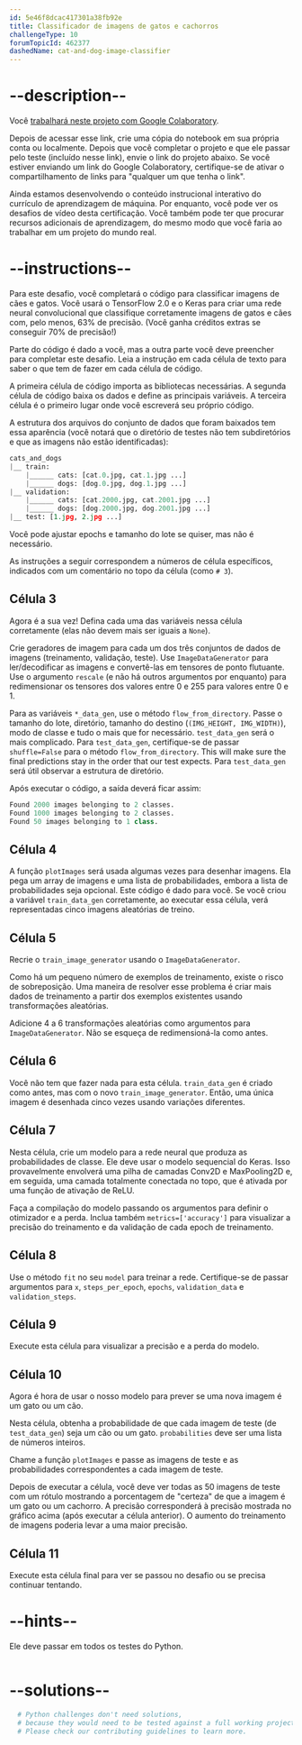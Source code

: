 ```yaml
---
id: 5e46f8dcac417301a38fb92e
title: Classificador de imagens de gatos e cachorros
challengeType: 10
forumTopicId: 462377
dashedName: cat-and-dog-image-classifier
---
```


# --description--

Você <a href="https://colab.research.google.com/github/freeCodeCamp/boilerplate-cat-and-dog-image-classifier/blob/master/fcc_cat_dog.ipynb" target="_blank" rel="noopener noreferrer nofollow">trabalhará neste projeto com Google Colaboratory</a>.

Depois de acessar esse link, crie uma cópia do notebook em sua própria conta ou localmente. Depois que você completar o projeto e que ele passar pelo teste (incluído nesse link), envie o link do projeto abaixo. Se você estiver enviando um link do Google Colaboratory, certifique-se de ativar o compartilhamento de links para "qualquer um que tenha o link".

Ainda estamos desenvolvendo o conteúdo instrucional interativo do currículo de aprendizagem de máquina. Por enquanto, você pode ver os desafios de vídeo desta certificação. Você também pode ter que procurar recursos adicionais de aprendizagem, do mesmo modo que você faria ao trabalhar em um projeto do mundo real.

# --instructions--

Para este desafio, você completará o código para classificar imagens de cães e gatos. Você usará o TensorFlow 2.0 e o Keras para criar uma rede neural convolucional que classifique corretamente imagens de gatos e cães com, pelo menos, 63% de precisão. (Você ganha créditos extras se conseguir 70% de precisão!)

Parte do código é dado a você, mas a outra parte você deve preencher para completar este desafio. Leia a instrução em cada célula de texto para saber o que tem de fazer em cada célula de código.

A primeira célula de código importa as bibliotecas necessárias. A segunda célula de código baixa os dados e define as principais variáveis. A terceira célula é o primeiro lugar onde você escreverá seu próprio código.

A estrutura dos arquivos do conjunto de dados que foram baixados tem essa aparência (você notará que o diretório de testes não tem subdiretórios e que as imagens não estão identificadas):

```py
cats_and_dogs
|__ train:
    |______ cats: [cat.0.jpg, cat.1.jpg ...]
    |______ dogs: [dog.0.jpg, dog.1.jpg ...]
|__ validation:
    |______ cats: [cat.2000.jpg, cat.2001.jpg ...]
    |______ dogs: [dog.2000.jpg, dog.2001.jpg ...]
|__ test: [1.jpg, 2.jpg ...]
```

Você pode ajustar epochs e tamanho do lote se quiser, mas não é necessário.

As instruções a seguir correspondem a números de célula específicos, indicados com um comentário no topo da célula (como `# 3`).

## Célula 3

Agora é a sua vez! Defina cada uma das variáveis nessa célula corretamente (elas não devem mais ser iguais a `None`).

Crie geradores de imagem para cada um dos três conjuntos de dados de imagens (treinamento, validação, teste). Use `ImageDataGenerator` para ler/decodificar as imagens e convertê-las em tensores de ponto flutuante. Use o argumento `rescale` (e não há outros argumentos por enquanto) para redimensionar os tensores dos valores entre 0 e 255 para valores entre 0 e 1.

Para as variáveis `*_data_gen`, use o método `flow_from_directory`. Passe o tamanho do lote, diretório, tamanho do destino (`(IMG_HEIGHT, IMG_WIDTH)`), modo de classe e tudo o mais que for necessário. `test_data_gen` será o mais complicado. Para `test_data_gen`, certifique-se de passar `shuffle=False` para o método `flow_from_directory`. This will make sure the final predictions stay in the order that our test expects. Para `test_data_gen` será útil observar a estrutura de diretório.


Após executar o código, a saída deverá ficar assim:

```py
Found 2000 images belonging to 2 classes.
Found 1000 images belonging to 2 classes.
Found 50 images belonging to 1 class.
```

## Célula 4

A função `plotImages` será usada algumas vezes para desenhar imagens. Ela pega um array de imagens e uma lista de probabilidades, embora a lista de probabilidades seja opcional. Este código é dado para você. Se você criou a variável `train_data_gen` corretamente, ao executar essa célula, verá representadas cinco imagens aleatórias de treino.

## Célula 5

Recrie o `train_image_generator` usando o `ImageDataGenerator`.

Como há um pequeno número de exemplos de treinamento, existe o risco de sobreposição. Uma maneira de resolver esse problema é criar mais dados de treinamento a partir dos exemplos existentes usando transformações aleatórias.

Adicione 4 a 6 transformações aleatórias como argumentos para `ImageDataGenerator`. Não se esqueça de redimensioná-la como antes.

## Célula 6

Você não tem que fazer nada para esta célula. `train_data_gen` é criado como antes, mas com o novo `train_image_generator`. Então, uma única imagem é desenhada cinco vezes usando variações diferentes.

## Célula 7

Nesta célula, crie um modelo para a rede neural que produza as probabilidades de classe. Ele deve usar o modelo sequencial do Keras. Isso provavelmente envolverá uma pilha de camadas Conv2D e MaxPooling2D e, em seguida, uma camada totalmente conectada no topo, que é ativada por uma função de ativação de ReLU.

Faça a compilação do modelo passando os argumentos para definir o otimizador e a perda. Inclua também `metrics=['accuracy']` para visualizar a precisão do treinamento e da validação de cada epoch de treinamento.

## Célula 8

Use o método `fit` no seu `model` para treinar a rede. Certifique-se de passar argumentos para `x`, `steps_per_epoch`, `epochs`, `validation_data` e `validation_steps`.

## Célula 9

Execute esta célula para visualizar a precisão e a perda do modelo.

## Célula 10

Agora é hora de usar o nosso modelo para prever se uma nova imagem é um gato ou um cão.

Nesta célula, obtenha a probabilidade de que cada imagem de teste (de `test_data_gen`) seja um cão ou um gato. `probabilities` deve ser uma lista de números inteiros.

Chame a função `plotImages` e passe as imagens de teste e as probabilidades correspondentes a cada imagem de teste.

Depois de executar a célula, você deve ver todas as 50 imagens de teste com um rótulo mostrando a porcentagem de "certeza" de que a imagem é um gato ou um cachorro. A precisão corresponderá à precisão mostrada no gráfico acima (após executar a célula anterior). O aumento do treinamento de imagens poderia levar a uma maior precisão.

## Célula 11

Execute esta célula final para ver se passou no desafio ou se precisa continuar tentando.

# --hints--

Ele deve passar em todos os testes do Python.

```js

```

# --solutions--

```py
  # Python challenges don't need solutions,
  # because they would need to be tested against a full working project.
  # Please check our contributing guidelines to learn more.
```
